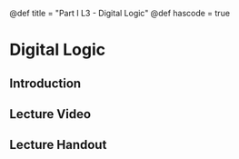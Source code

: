@def title = "Part I L3 - Digital Logic"
@def hascode = true

# Digital Logic
## Introduction

## Lecture Video

## Lecture Handout
